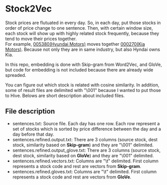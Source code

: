 # Stock2Vec

Stock prices are flutuated in every day. So, in each day, put those stocks in order of price change to one sentence. Then, with certain window size, each stock will show up with highly related stock frequently, because they tend to move their prices together.  
For example, [005380(Hyundai Motors)](http://finance.yahoo.com/quote/005380.KS/?p=005380.KS) moves together [000270(Kia Motors)](http://finance.yahoo.com/quote/000270.KS/?p=000270.KS). Because not only they are in same industry, but also Hyndai owns Kia.

In this repo, embedding is done with Skip-gram from Word2Vec, and GloVe, but code for embedding is not included because there are already wide spreaded. 

You can figure out which stock is related with cosine similarity. In addition, some of result files are delimited with "\001" because I wanted to put those to Hive. Belows are short description about included files.

## File description
- sentences.txt: Source file. Each day has one row. Each row represent a set of stocks which is sorted by price difference between the day and a day before that day.
- sentences.refined.output.txt: There are 3 columns (source stock, dest stock, similarity based on **Skip-gram**) and they are "\001" delimited. 
- sentences.refined.output_glove.txt: There are 3 columns (source stock, dest stock, similarity based on **GloVe**) and they are "\001" delimited. 
- sentences.refined.vectors.txt: Columns are "\t" delimited. First column represents a stock code and rest are vectors from **Skip-gram**.
- sentences.refined.gloves.txt: Columns are "\t" delimited. First column represents a stock code and rest are vectors from **GloVe**.
